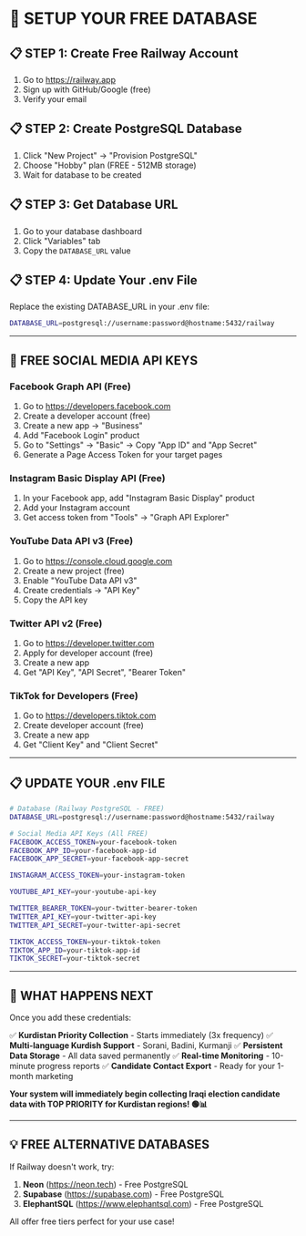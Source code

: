 # 🚀 SETUP YOUR FREE DATABASE

## 📋 **STEP 1: Create Free Railway Account**
1. Go to https://railway.app
2. Sign up with GitHub/Google (free)
3. Verify your email

## 📋 **STEP 2: Create PostgreSQL Database**
1. Click "New Project" → "Provision PostgreSQL"
2. Choose "Hobby" plan (FREE - 512MB storage)
3. Wait for database to be created

## 📋 **STEP 3: Get Database URL**
1. Go to your database dashboard
2. Click "Variables" tab
3. Copy the `DATABASE_URL` value

## 📋 **STEP 4: Update Your .env File**
Replace the existing DATABASE_URL in your .env file:

```bash
DATABASE_URL=postgresql://username:password@hostname:5432/railway
```

---

## 🔑 **FREE SOCIAL MEDIA API KEYS**

### **Facebook Graph API (Free)**
1. Go to https://developers.facebook.com
2. Create a developer account (free)
3. Create a new app → "Business"
4. Add "Facebook Login" product
5. Go to "Settings" → "Basic" → Copy "App ID" and "App Secret"
6. Generate a Page Access Token for your target pages

### **Instagram Basic Display API (Free)**
1. In your Facebook app, add "Instagram Basic Display" product
2. Add your Instagram account
3. Get access token from "Tools" → "Graph API Explorer"

### **YouTube Data API v3 (Free)**
1. Go to https://console.cloud.google.com
2. Create a new project (free)
3. Enable "YouTube Data API v3"
4. Create credentials → "API Key"
5. Copy the API key

### **Twitter API v2 (Free)**
1. Go to https://developer.twitter.com
2. Apply for developer account (free)
3. Create a new app
4. Get "API Key", "API Secret", "Bearer Token"

### **TikTok for Developers (Free)**
1. Go to https://developers.tiktok.com
2. Create developer account (free)
3. Create a new app
4. Get "Client Key" and "Client Secret"

---

## 📋 **UPDATE YOUR .env FILE**

```bash
# Database (Railway PostgreSQL - FREE)
DATABASE_URL=postgresql://username:password@hostname:5432/railway

# Social Media API Keys (All FREE)
FACEBOOK_ACCESS_TOKEN=your-facebook-token
FACEBOOK_APP_ID=your-facebook-app-id
FACEBOOK_APP_SECRET=your-facebook-app-secret

INSTAGRAM_ACCESS_TOKEN=your-instagram-token

YOUTUBE_API_KEY=your-youtube-api-key

TWITTER_BEARER_TOKEN=your-twitter-bearer-token
TWITTER_API_KEY=your-twitter-api-key
TWITTER_API_SECRET=your-twitter-api-secret

TIKTOK_ACCESS_TOKEN=your-tiktok-token
TIKTOK_APP_ID=your-tiktok-app-id
TIKTOK_SECRET=your-tiktok-secret
```

---

## 🚀 **WHAT HAPPENS NEXT**

Once you add these credentials:

✅ **Kurdistan Priority Collection** - Starts immediately (3x frequency)
✅ **Multi-language Kurdish Support** - Sorani, Badini, Kurmanji
✅ **Persistent Data Storage** - All data saved permanently
✅ **Real-time Monitoring** - 10-minute progress reports
✅ **Candidate Contact Export** - Ready for your 1-month marketing

**Your system will immediately begin collecting Iraqi election candidate data with TOP PRIORITY for Kurdistan regions! 🟢📊**

---

## 💡 **FREE ALTERNATIVE DATABASES**

If Railway doesn't work, try:

1. **Neon** (https://neon.tech) - Free PostgreSQL
2. **Supabase** (https://supabase.com) - Free PostgreSQL
3. **ElephantSQL** (https://www.elephantsql.com) - Free PostgreSQL

All offer free tiers perfect for your use case!
